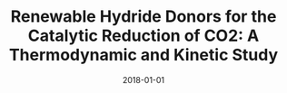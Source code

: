 ---
title: "Renewable Hydride Donors for the Catalytic Reduction of CO2: A Thermodynamic and Kinetic Study"
collection: publications
category: manuscripts
permalink: /publication/2018-01-01-renewable-hydride-donors
excerpt: 'A detailed thermodynamic and kinetic analysis of renewable organic hydride donors for the purpose of catalytically reducing carbon dioxide.'
date: 2018-01-01
venue: 'The Journal of Physical Chemistry B'
paperurl: 'https://pubs.acs.org/doi/10.1021/acs.jpcb.8b08536'
citation: 'Alherz, A., Lim, C. H., Kuo, Y. C., Lehman, P., Cha, J., Hynes, J. T., & Musgrave, C. B. (2018). &quot;Renewable Hydride Donors for the Catalytic Reduction of CO2: A Thermodynamic and Kinetic Study.&quot; <i>The Journal of Physical Chemistry B</i>.'
---
